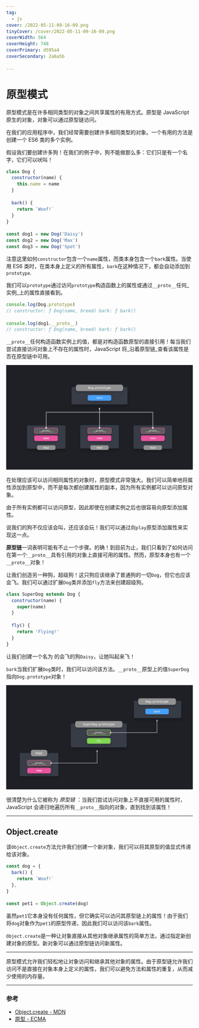 ```yaml
---
tag:
  - js
cover: /2022-05-11-09-16-09.png
tinyCover: /cover/2022-05-11-09-16-09.png
coverWidth: 564
coverHeight: 748
coverPrimary: d595a4
coverSecondary: 2a6a5b

---
```



# 原型模式

原型模式是在许多相同类型的对象之间共享属性的有用方式。原型是 JavaScript 原生的对象，对象可以通过原型链访问。

在我们的应用程序中，我们经常需要创建许多相同类型的对象。一个有用的方法是创建一个 ES6 类的多个实例。

假设我们要创建许多狗！在我们的例子中，狗不能做那么多：它们只是有一个名字，它们可以吠叫！

```js
class Dog {
  constructor(name) {
    this.name = name
  }

  bark() {
    return `Woof!`
  }
}

const dog1 = new Dog('Daisy')
const dog2 = new Dog('Max')
const dog3 = new Dog('Spot')
```

注意这里如何`constructor`包含一个`name`属性，而类本身包含一个`bark`属性。当使用 ES6 类时，在类本身上定义的所有属性，`bark`在这种情况下，都会自动添加到`prototype`.

我们可以`prototype`通过访问`prototype`构造函数上的属性或通过`__proto__`任何_实例_上的属性直接看到。

```js
console.log(Dog.prototype)
// constructor: ƒ Dog(name, breed) bark: ƒ bark()

console.log(dog1.__proto__)
// constructor: ƒ Dog(name, breed) bark: ƒ bark()
```

`__proto__`任何构造函数实例上的值，都是对构造函数原型的直接引用！每当我们尝试直接访问对象上不存在的属性时，JavaScript 将_沿着原型链_查看该属性是否在原型链中可用。

![流动](./Screen_Shot_2020-12-24_at_1.05.14_PM_k6pumf.png)

在处理应该可以访问相同属性的对象时，原型模式非常强大。我们可以简单地将属性添加到原型中，而不是每次都创建属性的副本，因为所有实例都可以访问原型对象。

由于所有实例都可以访问原型，因此即使在创建实例之后也很容易向原型添加属性。

说我们的狗不仅应该会叫，还应该会玩！我们可以通过向`play`原型添加属性来实现这一点。

**原型链**一词表明可能有不止一个步骤。的确！到目前为止，我们只看到了如何访问在第一个`__proto__`具有引用的对象上直接可用的属性。然而，原型本身也有一个`__proto__`对象！

让我们创造另一种狗，超级狗！这只狗应该继承了普通狗的一切`Dog`，但它也应该会飞。我们可以通过扩展`Dog`类并添加`fly`方法来创建超级狗。

```js
class SuperDog extends Dog {
  constructor(name) {
    super(name)
  }

  fly() {
    return 'Flying!'
  }
}
```

让我们创建一个名为 的会飞的狗`Daisy`，让她叫起来飞！

`bark`当我们扩展`Dog`类时，我们可以访问该方法。`__proto__`原型上的值`SuperDog`指向`Dog.prototype`对象！

![流动](./Screen_Shot_2020-12-24_at_1.09.36_PM_isgkmt.png)

很清楚为什么它被称为  _原型链_ ：当我们尝试访问对象上不直接可用的属性时，JavaScript 会递归地遍历所有`__proto__`指向的对象，直到找到该属性！

* * *

## Object.create

该`Object.create`方法允许我们创建一个新对象，我们可以将其原型的值显式传递给该对象。

```js
const dog = {
  bark() {
    return `Woof!`
  },
}

const pet1 = Object.create(dog)
```

虽然`pet1`它本身没有任何属性，但它确实可以访问其原型链上的属性！由于我们将`dog`对象作为`pet1`的原型传递，因此我们可以访问该`bark`属性。

`Object.create`是一种让对象直接从其他对象继承属性的简单方法，通过指定新创建对象的原型。新对象可以通过原型链访问新属性。

* * *

原型模式允许我们轻松地让对象访问和继承其他对象的属性。由于原型链允许我们访问不是直接在对象本身上定义的属性，我们可以避免方法和属性的重复，从而减少使用的内存量。

* * *

### 参考

* [Object.create - MDN](https://developer.mozilla.org/en-US/docs/Web/JavaScript/Reference/Global_Objects/Object/create)
* [原型 - ECMA](https://www.ecma-international.org/ecma-262/5.1/#sec-4.3.5)

